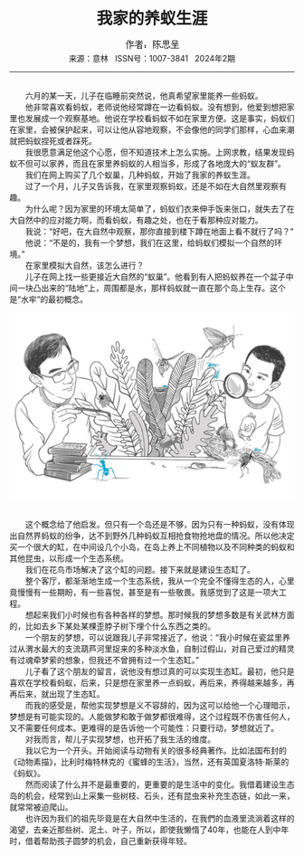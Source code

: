 # <center>我家的养蚁生涯</center>

<div align=center><img src="https://raw.githubusercontent.com/leaguecn/magazines/main/img_authors/%25d7%25f7%25d5%25df%25a3%25ba%25b3%25c2%25cb%25bc%25b3%25ca.jpg"></div>

<center>来源：意林   ISSN号：1007-3841   2024年2期</center>

* * *

<br>　　六月的某一天，儿子在临睡前突然说，他真希望家里能养一些蚂蚁。  
　　他非常喜欢看蚂蚁，老师说他经常蹲在一边看蚂蚁。没有想到，他爱到想把家里也发展成一个观察基地。他说在学校看蚂蚁不如在家里方便。这是事实，蚂蚁们在家里，会被保护起来，可以让他从容地观察，不会像他的同学们那样，心血来潮就把蚂蚁捏死或者踩死。  
　　我很愿意满足他这个心愿，但不知道技术上怎么实施。上网求教，结果发现蚂蚁不但可以家养，而且在家里养蚂蚁的人相当多，形成了各地庞大的“蚁友群”。  
　　我们在网上购买了几个蚁巢，几种蚂蚁，开始了我家的养蚁生涯。  
　　过了一个月，儿子又告诉我，在家里观察蚂蚁，还是不如在大自然里观察有趣。  
　　为什么呢？因为家里的环境太简单了，蚂蚁们衣来伸手饭来张口，就失去了在大自然中的应对能力啊，而看蚂蚁，有趣之处，也在于看那种应对能力。  
　　我说：“好吧，在大自然中观察，那你直接到楼下蹲在地面上看不就行了吗？”  
　　他说：“不是的，我有一个梦想，我们在这里，给蚂蚁们模拟一个自然的环境。”  
　　在家里模拟大自然，该怎么进行？  
　　儿子在网上找一些更接近大自然的“蚁巢”。他看到有人把蚂蚁养在一个盆子中间一块凸出来的“陆地”上，周围都是水，那样蚂蚁就一直在那个岛上生存。这个是“水牢”的最初概念。

![](https://raw.githubusercontent.com/leaguecn/magazines/main/img/yili20240224-1-l.jpg)

  
<br>　　这个概念给了他启发。但只有一个岛还是不够，因为只有一种蚂蚁，没有体现出自然界蚂蚁的纷争，达不到野外几种蚂蚁互相抢食物抢地盘的情况。所以他决定买一个很大的缸，在中间设几个小岛，在岛上养上不同植物以及不同种类的蚂蚁和其他昆虫，以形成一个生态系统。  
　　我们在花鸟市场解决了这个缸的问题。接下来就是建设生态缸了。  
　　整个客厅，都渐渐地生成一个生态系统，我从一个完全不懂得生态的人，心里竟慢慢有一些期盼，有一些喜悦，甚至是有一些敬畏。我感觉到了这是一项大工程。  
　　想起来我们小时候也有各种各样的梦想。那时候我的梦想多数是有关武林方面的，比如去乡下某处某棵歪脖子树下埋个什么东西之类的。  
　　一个朋友的梦想，可以说跟我儿子非常接近了，他说：“我小时候在瓷盆里养过从渭水最大的支流葫芦河里捉来的多种淡水鱼，自制过假山，对自己爱过的精灵有过魂牵梦萦的想象，但我还不曾拥有过一个生态缸。”  
　　儿子看了这个朋友的留言，说他没有想过真的可以实现生态缸。最初，他只是喜欢在学校看蚂蚁，后来，只是想在家里养一点蚂蚁，再后来，养得越来越多，再再后来，就出现了生态缸。  
　　而我的感受是，帮他实现梦想是义不容辞的，因为这可以给他一个心理暗示，梦想是有可能实现的。人能做梦和敢于做梦都很难得，这个过程既不伤害任何人，又不需要任何成本。更难得的是告诉他一个可能性：只要行动，梦想就近了。  
　　对我而言，帮儿子实现梦想，也开拓了我生活的维度。  
　　我以它为一个开头。开始阅读与动物有关的很多经典著作。比如法国布封的《动物素描》，比利时梅特林克的《蜜蜂的生活》，当然，还有英国夏洛特·斯莱的《蚂蚁》。  
　　然而阅读了什么并不是最重要的，更重要的是生活中的变化。我借着建设生态岛的机会，经常到山上采集一些树枝、石头，还有昆虫来补充生态链，如此一来，就常常被迫爬山。  
　　也许因为我们的祖先毕竟是在大自然中生活的，在我們的血液里流淌着这样的渴望，去亲近那些树、泥土、叶子，所以，即使我懒惰了40年，也能在人到中年时，借着帮助孩子圆梦的机会，自己重新获得年轻。

